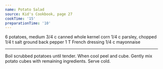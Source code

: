 ```yaml
---
name: Potato Salad
source: Kid's Cookbook, page 27
cookTime: '15'
preparationTime: '10'
---
```


6 potatoes, medium
3/4 c canned whole kernel corn
1/4 c parsley, chopped
1/4 t salt
ground back pepper
1 T French dressing
1/4 c mayonnaise

---

Boil scrubbed potatoes until tender.  When cool peel and cube.  Gently mix potato cubes with remaining ingredients.  Serve cold.

